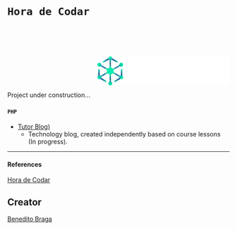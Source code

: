 # `Hora de Codar`

<br><br>

<a href="https://horadecodar.com.br/"><img align="right" style="margin-top: 20px;" src="images/cropped-logo.webp" alt="Logo" width="300"></a>

<br><br><br><br><br>

Project under construction...

#### `PHP`

- [Tutor Blog)](https://github.com/beneditobraga/journey-projects-and-certs/tree/main/hora-de-codar/php "Access Here!")
    - Technology blog, created independently based on course lessons (In progress).

---

#### References

[Hora de Codar](https://horadecodar.com.br/ "Access the course content here.")

## Creator

[Benedito Braga](https://beneditobraga.github.io/portfolio/ "Meet the Creator.")